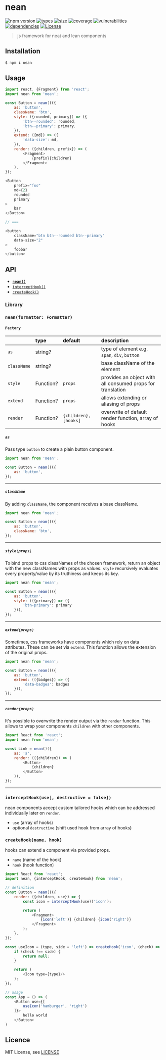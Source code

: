 <h1 align="left">nean</h1>

[![npm version][npm-src]][npm-href]
[![types][types-src]][types-href]
[![size][size-src]][size-href]
[![coverage][coverage-src]][coverage-href]
[![vulnerabilities][vulnerabilities-src]][vulnerabilities-href]
[![dependencies][dep-src]][dep-href]
[![License][license-src]][license-href]

> js framework for neat and lean components

## Installation
```bash
$ npm i nean
```

## Usage
```js
import react, {Fragment} from 'react';
import nean from 'nean';

const Button = nean()({
    as: 'button',
    className: 'btn',
    style: ({rounded, primary}) => ({
        'btn--rounded': rounded,
        'btn--primary': primary,
    }),
    extend: ({md}) => ({
        'data-size': md,
    }),
    render: ({children, prefix}) => (
        <Fragment>
            {prefix}{children}
        </Fragment>
    ),
});

<Button
    prefix="foo"
    md={2}
    rounded
    primary
>
    bar
</Button>

// ===

<button 
    className="btn btn--rounded btn--primary" 
    data-size="2"
>
    foobar
</button>
```

## API
- <a href="#ctor"><code><b>nean()</b></code></a>
- <a href="#interceptHook"><code>interceptHook()</code></a>
- <a href="#createHook"><code>createHook()</code></a>

<a name="library"></a>
### Library

<a name="ctor"></a>
### `nean(formatter: Formatter)`
#### `Factory`
|             | type      | default               | description                                                |
|:------------|:----------|:----------------------|:-----------------------------------------------------------|
| `as`        | string?   |                       | type of element e.g. `span`, `div`, `button`               |
| `className` | string?   |                       | base className of the element                              |
| `style`     | Function? | `props`               | provides an object with all consumed props for translation |
| `extend`    | Function? | `props`               | allows extending or aliasing of props                      |
| `render`    | Function? | `{children}, [hooks]` | overwrite of default render function, array of hooks       |

##### `as`
Pass type `button` to create a plain button component.
```javascript
import nean from 'nean';

const Button = nean()({
    as: 'button',
});
```

***

##### `className`
By adding `className`, the component receives a base className. 
```javascript
import nean from 'nean';

const Button = nean()({
    as: 'button',
    className: 'btn',
});
```

***

##### `style(props)`
To bind props to css classNames of the chosen framework, return an object with the new classNames with props as values. 
`style` recursively evaluates every property/value by its truthiness and keeps its key.
```javascript
import nean from 'nean';

const Button = nean()({
    as: 'button',
    style: (({primary}) => ({
        'btn-primary': primary
    })),
});
```

***

##### `extend(props)`
Sometimes, css frameworks have components which rely on data attributes.
These can be set via `extend`. This function allows the extension of the original props.
```javascript
import nean from 'nean';

const Button = nean()({
    as: 'button',
    extend: (({badges}) => ({
        'data-badges': badges
    })),
});
```

***

##### `render(props)`
It's possible to overwrite the render output via the `render` function.
This allows to wrap your components `children` with other components.
```javascript
import React from 'react';
import nean from 'nean';

const Link = nean()({
    as: 'a',
    render: (({children}) => (
        <Button>
            {children}
        </Button>
    )),
});
```

***

<a name="interceptHook"></a>
### `interceptHook(use[, destructive = false])`
nean components accept custom tailored hooks which can be addressed individually later on `render`.

* `use` (array of hooks)
* optional `destructive` (shift used hook from array of hooks)

<a name="createHook"></a>
### `createHook(name, hook)`
hooks can extend a component via provided props.

* `name` (name of the hook)
* `hook` (hook function)

```javascript
import React from 'react';
import nean, {interceptHook, createHook} from 'nean';

// definition
const Button = nean()({
    render: ({children, use}) => {
        const icon = interceptHook(use)('icon');

        return (
            <Fragment>
                {icon('left')} {children} {icon('right')}
            </Fragment>
        );
    },
});

const useIcon = (type, side = 'left') => createHook('icon', (check) => {
    if (check !== side) {
        return null;
    }

    return (
        <Icon type={type}/>
    );
});

// usage
const App = () => (
    <Button use={[
        useIcon('hamburger', 'right')
    ]}>
        hello world
    </Button>
)
```

## Licence
MIT License, see [LICENSE](./LICENSE)

[npm-src]: https://badgen.net/npm/v/nean
[npm-href]: https://www.npmjs.com/package/nean
[size-src]: https://badgen.net/packagephobia/install/nean
[size-href]: https://packagephobia.com/result?p=nean
[types-src]: https://badgen.net/npm/types/nean
[types-href]: https://www.npmjs.com/package/nean
[coverage-src]: https://coveralls.io/repos/github/sovrin/nean/badge.svg?branch=master
[coverage-href]: https://coveralls.io/github/sovrin/nean?branch=master
[vulnerabilities-src]: https://snyk.io/test/github/sovrin/nean/badge.svg
[vulnerabilities-href]: https://snyk.io/test/github/sovrin/nean
[dep-src]: https://img.shields.io/librariesio/release/npm/nean
[dep-href]: https://img.shields.io/librariesio/release/npm/nean
[license-src]: https://badgen.net/github/license/sovrin/nean
[license-href]: LICENSE
